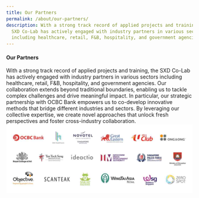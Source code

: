 ```yaml
---
title: Our Partners
permalink: /about/our-partners/
description: With a strong track record of applied projects and training, the
  SXD Co-Lab has actively engaged with industry partners in various sectors
  including healthcare, retail, F&B, hospitality, and government agencies.
---
```

#### **Our Partners**

With a strong track record of applied projects and training, the SXD Co-Lab has actively engaged with industry partners in various sectors including healthcare, retail, F&B, hospitality, and government agencies. Our collaboration extends beyond traditional boundaries, enabling us to tackle complex challenges and drive meaningful impact. In particular, our strategic partnership with OCBC Bank empowers us to co-develop innovative methods that bridge different industries and sectors. By leveraging our collective expertise, we create novel approaches that unlock fresh perspectives and foster cross-industry collaboration.
![](/images/About/about_our%20partners.jpg)